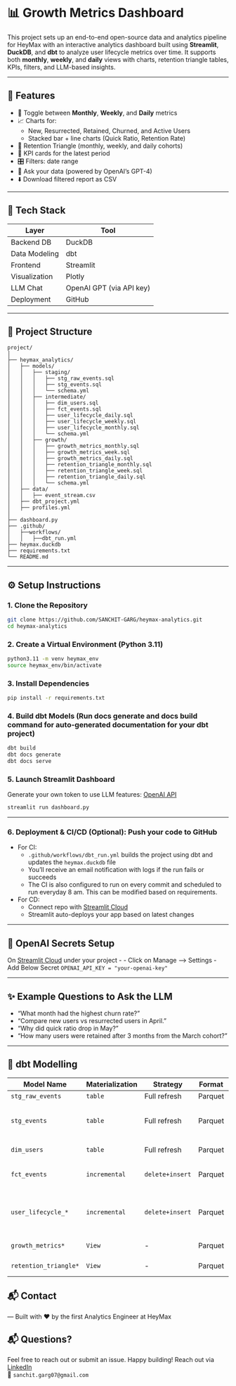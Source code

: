 # 📊 Growth Metrics Dashboard

This project sets up an end-to-end open-source data and analytics pipeline for HeyMax with an interactive analytics dashboard built using **Streamlit**, **DuckDB**, and **dbt** to analyze user lifecycle metrics over time. It supports both **monthly**, **weekly**, and **daily** views with charts, retention triangle tables, KPIs, filters, and LLM-based insights.

---

## 🚀 Features

- 📅 Toggle between **Monthly**, **Weekly**, and **Daily** metrics  
- 📈 Charts for:
  - New, Resurrected, Retained, Churned, and Active Users
  - Stacked bar + line charts (Quick Ratio, Retention Rate)
- 📐 Retention Triangle (monthly, weekly, and daily cohorts)
- 🎯 KPI cards for the latest period
- 🎛️ Filters: date range  
- 💬 Ask your data (powered by OpenAI’s GPT-4)
- ⬇️ Download filtered report as CSV

---

## 🧱 Tech Stack

| Layer        | Tool              |
|--------------|-------------------|
| Backend DB   | DuckDB            |
| Data Modeling| dbt               |
| Frontend     | Streamlit         |
| Visualization| Plotly            |
| LLM Chat     | OpenAI GPT (via API key) |
| Deployment   | GitHub            |


---

## 📁 Project Structure

```
project/
│
├── heymax_analytics/
│   ├── models/
│   │   ├── staging/
│   │   │   ├── stg_raw_events.sql
│   │   │   ├── stg_events.sql
│   │   │   └── schema.yml
│   │   ├── intermediate/
│   │   │   ├── dim_users.sql
│   │   │   ├── fct_events.sql
│   │   │   ├── user_lifecycle_daily.sql
│   │   │   ├── user_lifecycle_weekly.sql
│   │   │   ├── user_lifecycle_monthly.sql
│   │   │   └── schema.yml
│   │   ├── growth/
│   │   │   ├── growth_metrics_monthly.sql
│   │   │   ├── growth_metrics_week.sql
│   │   │   ├── growth_metrics_daily.sql
│   │   │   ├── retention_triangle_monthly.sql
│   │   │   ├── retention_triangle_week.sql
│   │   │   ├── retention_triangle_daily.sql
│   │   │   └── schema.yml
│   ├── data/
│   │   ├── event_stream.csv
│   ├── dbt_project.yml
│   ├── profiles.yml
│
├── dashboard.py
├── .github/
│   ├──workflows/
│   │   ├──dbt_run.yml
├── heymax.duckdb
├── requirements.txt
└── README.md
```

---

## ⚙️ Setup Instructions

### 1. Clone the Repository

```bash
git clone https://github.com/SANCHIT-GARG/heymax-analytics.git
cd heymax-analytics
```

### 2. Create a Virtual Environment (Python 3.11)

```bash
python3.11 -m venv heymax_env
source heymax_env/bin/activate
```

### 3. Install Dependencies

```bash
pip install -r requirements.txt
```

### 4. Build dbt Models (Run docs generate and docs build command for auto-generated documentation for your dbt project)

```bash
dbt build
dbt docs generate
dbt docs serve
```

### 5. Launch Streamlit Dashboard

Generate your own token to use LLM features: [OpenAI API](https://platform.openai.com/account/api-keys)

```bash
streamlit run dashboard.py
```

---

### 6. Deployment & CI/CD (Optional): Push your code to GitHub

- For CI:
    - `.github/workflows/dbt_run.yml` builds the project using dbt and updates the `heymax.duckdb` file
    - You’ll receive an email notification with logs if the run fails or succeeds
    - The CI is also configured to run on every commit and scheduled to run everyday 8 am. This can be modified based on requirements. 
- For CD:
    - Connect repo with [Streamlit Cloud](https://streamlit.io/cloud)
    - Streamlit auto-deploys your app based on latest changes

---

## 🔐 OpenAI Secrets Setup

On [Streamlit Cloud](https://streamlit.io/cloud) under your project - 
    - Click on Manage --> Settings
    - Add Below Secret
        ```
        OPENAI_API_KEY = "your-openai-key"
        ```

---

## ✨ Example Questions to Ask the LLM

- “What month had the highest churn rate?”
- “Compare new users vs resurrected users in April.”
- “Why did quick ratio drop in May?”
- “How many users were retained after 3 months from the March cohort?”

---

## 🧮 dbt Modelling

| Model Name                  | Materialization   | Strategy                  | Format    | Notes |
|----------------------------|-------------------|---------------------------|-----------|-------|
| `stg_raw_events`           | `table`           | Full refresh              | Parquet   | Raw Data |
| `stg_events`               | `table`           | Full refresh              | Parquet   | Raw Formated and Cleaned Data |
| `dim_users`                | `table`           | Full refresh              | Parquet   | Stable dim table |
| `fct_events`               | `incremental`     | `delete+insert`           | Parquet   | Append-safe fact model |
| `user_lifecycle_*`         | `incremental`     | `delete+insert`           | Parquet   | Use one per granularity (daily, weekly, monthly) |
| `growth_metrics*`          | `View`            | -                         | Parquet   | Metric aggregations |
| `retention_triangle*`      | `View`            | -                         | Parquet   | Metric aggregations |



## 📬 Contact

— Built with ❤️ by the first Analytics Engineer at HeyMax

## 📬 Questions?
Feel free to reach out or submit an issue. Happy building!
Reach out via [LinkedIn](https://www.linkedin.com/)  
📧 `sanchit.garg07@gmail.com`